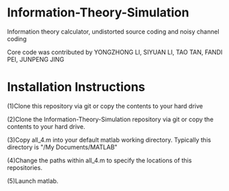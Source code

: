 # Information-Theory-Simulation
Information theory calculator, undistorted source coding and noisy channel coding

Core code was contributed by YONGZHONG LI, SIYUAN LI, TAO TAN, FANDI PEI, JUNPENG JING
# Installation Instructions
(1)Clone this repository via git or copy the contents to your hard drive

(2)Clone the Information-Theory-Simulation repository via git or copy the contents to your hard drive.

(3)Copy all_4.m into your default matlab working directory. Typically this directory is "/My Documents/MATLAB"

(4)Change the paths within all_4.m to specify the locations of this repositories.

(5)Launch matlab.



